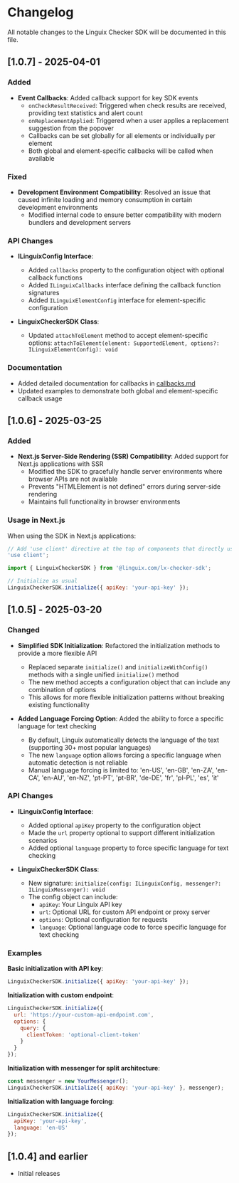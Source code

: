 # Changelog

All notable changes to the Linguix Checker SDK will be documented in this file.

## [1.0.7] - 2025-04-01

### Added

- **Event Callbacks**: Added callback support for key SDK events
  - `onCheckResultReceived`: Triggered when check results are received, providing text statistics and alert count
  - `onReplacementApplied`: Triggered when a user applies a replacement suggestion from the popover
  - Callbacks can be set globally for all elements or individually per element
  - Both global and element-specific callbacks will be called when available

### Fixed

- **Development Environment Compatibility**: Resolved an issue that caused infinite loading and memory consumption in certain development environments
  - Modified internal code to ensure better compatibility with modern bundlers and development servers

### API Changes

- **ILinguixConfig Interface**:
  - Added `callbacks` property to the configuration object with optional callback functions
  - Added `ILinguixCallbacks` interface defining the callback function signatures
  - Added `ILinguixElementConfig` interface for element-specific configuration

- **LinguixCheckerSDK Class**:
  - Updated `attachToElement` method to accept element-specific options: `attachToElement(element: SupportedElement, options?: ILinguixElementConfig): void`

### Documentation

- Added detailed documentation for callbacks in [callbacks.md](callbacks.md)
- Updated examples to demonstrate both global and element-specific callback usage

## [1.0.6] - 2025-03-25

### Added

- **Next.js Server-Side Rendering (SSR) Compatibility**: Added support for Next.js applications with SSR
  - Modified the SDK to gracefully handle server environments where browser APIs are not available
  - Prevents "HTMLElement is not defined" errors during server-side rendering
  - Maintains full functionality in browser environments

### Usage in Next.js

When using the SDK in Next.js applications:

```javascript
// Add 'use client' directive at the top of components that directly use the SDK
'use client';

import { LinguixCheckerSDK } from '@linguix.com/lx-checker-sdk';

// Initialize as usual
LinguixCheckerSDK.initialize({ apiKey: 'your-api-key' });
```

## [1.0.5] - 2025-03-20

### Changed

- **Simplified SDK Initialization**: Refactored the initialization methods to provide a more flexible API
  - Replaced separate `initialize()` and `initializeWithConfig()` methods with a single unified `initialize()` method
  - The new method accepts a configuration object that can include any combination of options
  - This allows for more flexible initialization patterns without breaking existing functionality

- **Added Language Forcing Option**: Added the ability to force a specific language for text checking
  - By default, Linguix automatically detects the language of the text (supporting 30+ most popular languages)
  - The new `language` option allows forcing a specific language when automatic detection is not reliable
  - Manual language forcing is limited to: 'en-US', 'en-GB', 'en-ZA', 'en-CA', 'en-AU', 'en-NZ', 'pt-PT', 'pt-BR', 'de-DE', 'fr', 'pl-PL', 'es', 'it'

### API Changes

- **ILinguixConfig Interface**:
  - Added optional `apiKey` property to the configuration object
  - Made the `url` property optional to support different initialization scenarios
  - Added optional `language` property to force specific language for text checking

- **LinguixCheckerSDK Class**:
  - New signature: `initialize(config: ILinguixConfig, messenger?: ILinguixMessenger): void`
  - The config object can include:
    - `apiKey`: Your Linguix API key
    - `url`: Optional URL for custom API endpoint or proxy server
    - `options`: Optional configuration for requests
    - `language`: Optional language code to force specific language for text checking

### Examples

**Basic initialization with API key**:
```javascript
LinguixCheckerSDK.initialize({ apiKey: 'your-api-key' });
```

**Initialization with custom endpoint**:
```javascript
LinguixCheckerSDK.initialize({
  url: 'https://your-custom-api-endpoint.com',
  options: {
    query: {
      clientToken: 'optional-client-token'
    }
  }
});
```

**Initialization with messenger for split architecture**:
```javascript
const messenger = new YourMessenger();
LinguixCheckerSDK.initialize({ apiKey: 'your-api-key' }, messenger);
```

**Initialization with language forcing**:
```javascript
LinguixCheckerSDK.initialize({
  apiKey: 'your-api-key',
  language: 'en-US'
});
```

## [1.0.4] and earlier

- Initial releases
